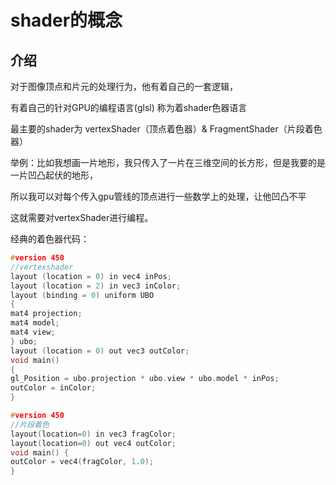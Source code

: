 # shader的概念

## 介绍

对于图像顶点和片元的处理行为，他有着自己的一套逻辑，

有着自己的针对GPU的编程语言(glsl)   称为着shader色器语言

最主要的shader为 vertexShader（顶点着色器）& FragmentShader（片段着色器）


举例：比如我想画一片地形，我只传入了一片在三维空间的长方形，但是我要的是一片凹凸起伏的地形，

所以我可以对每个传入gpu管线的顶点进行一些数学上的处理，让他凹凸不平

这就需要对vertexShader进行编程。


经典的着色器代码：

```c
#version 450
//vertexshader
layout (location = 0) in vec4 inPos;
layout (location = 2) in vec3 inColor;
layout (binding = 0) uniform UBO
{
mat4 projection;
mat4 model;
mat4 view;
} ubo;
layout (location = 0) out vec3 outColor;
void main()
{
gl_Position = ubo.projection * ubo.view * ubo.model * inPos;
outColor = inColor;
}
```

```c
#version 450
//片段着色
layout(location=0) in vec3 fragColor;
layout(location=0) out vec4 outColor;
void main() {
outColor = vec4(fragColor, 1.0);
}
```
